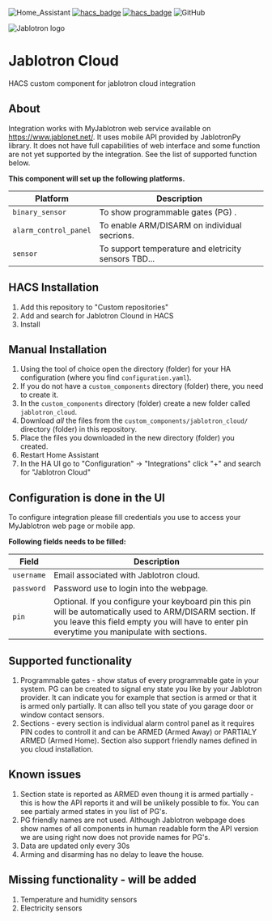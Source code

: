 ![Home_Assistant](https://img.shields.io/badge/Home-Assistant-blue) [![hacs_badge](https://img.shields.io/badge/HACS-Custom-orange.svg)](https://github.com/custom-components/hacs) [![hacs_badge](https://img.shields.io/badge/HACS-Default-orange.svg)](https://github.com/custom-components/hacs) ![GitHub](https://img.shields.io/github/license/viktak/ha-cc-openweathermap_all)

![Jablotron logo](https://github.com/Pigotka/ha-cc-jablotron-cloud/logo.png)


# Jablotron Cloud
HACS custom component for jablotron cloud integration


## About
Integration works with MyJablotron web service available on https://www.jablonet.net/. It uses mobile API provided by JablotronPy library. It does not have full capabilities of web interface and some function are not yet supported by the integration. See the list of supported function below.

**This component will set up the following platforms.**

| Platform         | Description                         |
| ---------------- | ----------------------------------- |
| `binary_sensor`| To show programmable gates (PG) .   |
| `alarm_control_panel`| To enable ARM/DISARM on individual secrions. |
| `sensor`| To support temperature and eletricity sensors TBD... |

## HACS Installation

1. Add this repository to "Custom repositories"
2. Add and search for Jablotron Clound in HACS
3. Install

## Manual Installation

1. Using the tool of choice open the directory (folder) for your HA configuration (where you find `configuration.yaml`).
2. If you do not have a `custom_components` directory (folder) there, you need to create it.
3. In the `custom_components` directory (folder) create a new folder called `jablotron_cloud`.
4. Download _all_ the files from the `custom_components/jablotron_cloud/` directory (folder) in this repository.
5. Place the files you downloaded in the new directory (folder) you created.
6. Restart Home Assistant
7. In the HA UI go to "Configuration" -> "Integrations" click "+" and search for "Jablotron Cloud"

## Configuration is done in the UI

To configure integration please fill credentials you use to access your MyJablotron web page or mobile app.

**Following fields needs to be filled:**

| Field         | Description                         |
| ---------------- | ----------------------------------- |
| `username` | Email associated with Jablotron cloud.   |
| `password` | Password use to login into the webpage. |
| `pin` | Optional. If you configure your keyboard pin this pin will be automatically used to ARM/DISARM section. If you leave this field empty you will have to enter pin everytime you manipulate with sections. |

## Supported functionality

1. Programmable gates - show status of every programmable gate in your system. PG can be created to signal eny state you like by your Jablotron provider. It can indicate you for example that section is armed or that it is armed only partially. It can allso tell you state of you garage door or window contact sensors.
2. Sections - every section is individual alarm control panel as it requires PIN codes to controll it and can be ARMED (Armed Away) or PARTIALY ARMED (Armed Home). Section also support friendly names defined in you cloud installation.

## Known issues
1. Section state is reported as ARMED even thoung it is armed partially - this is how the API reports it and will be unlikely possible to fix. You can see partialy armed states in you list of PG's.
2. PG friendly names are not used. Although Jablotron webpage does show names of all components in human readable form the API version we are using right now does not provide names for PG's.
3. Data are updated only every 30s
4. Arming and disarming has no delay to leave the house.

## Missing functionality - will be added
1. Temperature and humidity sensors
2. Electricity sensors